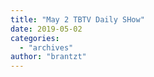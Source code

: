 ```yaml
---
title: "May 2 TBTV Daily SHow"
date: 2019-05-02
categories: 
  - "archives"
author: "brantzt"
---
```



